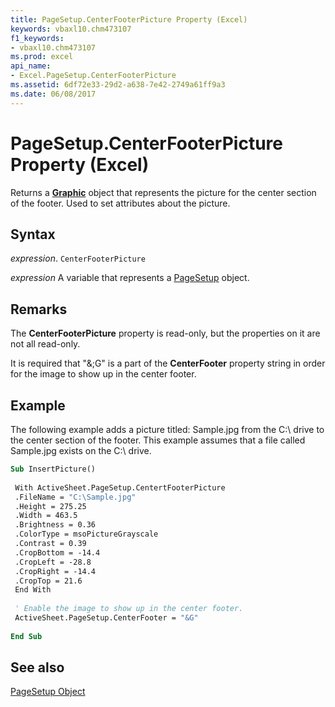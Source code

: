 ```yaml
---
title: PageSetup.CenterFooterPicture Property (Excel)
keywords: vbaxl10.chm473107
f1_keywords:
- vbaxl10.chm473107
ms.prod: excel
api_name:
- Excel.PageSetup.CenterFooterPicture
ms.assetid: 6df72e33-29d2-a638-7e42-2749a61ff9a3
ms.date: 06/08/2017
---
```



# PageSetup.CenterFooterPicture Property (Excel)

Returns a  **[Graphic](Excel.Graphic.md)** object that represents the picture for the center section of the footer. Used to set attributes about the picture.


## Syntax

 _expression_. `CenterFooterPicture`

 _expression_ A variable that represents a [PageSetup](./Excel.PageSetup.md) object.


## Remarks

The  **CenterFooterPicture** property is read-only, but the properties on it are not all read-only.

It is required that "&;G" is a part of the  **CenterFooter** property string in order for the image to show up in the center footer.


## Example

The following example adds a picture titled: Sample.jpg from the C:\ drive to the center section of the footer. This example assumes that a file called Sample.jpg exists on the C:\ drive.


```vb
Sub InsertPicture() 
 
 With ActiveSheet.PageSetup.CentertFooterPicture 
 .FileName = "C:\Sample.jpg" 
 .Height = 275.25 
 .Width = 463.5 
 .Brightness = 0.36 
 .ColorType = msoPictureGrayscale 
 .Contrast = 0.39 
 .CropBottom = -14.4 
 .CropLeft = -28.8 
 .CropRight = -14.4 
 .CropTop = 21.6 
 End With 
 
 ' Enable the image to show up in the center footer. 
 ActiveSheet.PageSetup.CenterFooter = "&G" 
 
End Sub
```


## See also


[PageSetup Object](Excel.PageSetup.md)

